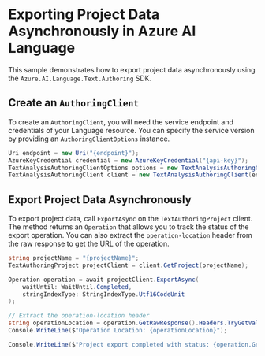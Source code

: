 # Exporting Project Data Asynchronously in Azure AI Language

This sample demonstrates how to export project data asynchronously using the `Azure.AI.Language.Text.Authoring` SDK.

## Create an `AuthoringClient`

To create an `AuthoringClient`, you will need the service endpoint and credentials of your Language resource. You can specify the service version by providing an `AuthoringClientOptions` instance.

```C# Snippet:CreateTextAuthoringClientForSpecificApiVersion
Uri endpoint = new Uri("{endpoint}");
AzureKeyCredential credential = new AzureKeyCredential("{api-key}");
TextAnalysisAuthoringClientOptions options = new TextAnalysisAuthoringClientOptions(TextAnalysisAuthoringClientOptions.ServiceVersion.V2025_05_15_Preview);
TextAnalysisAuthoringClient client = new TextAnalysisAuthoringClient(endpoint, credential, options);
```

## Export Project Data Asynchronously

To export project data, call `ExportAsync` on the `TextAuthoringProject` client. The method returns an `Operation` that allows you to track the status of the export operation. You can also extract the `operation-location` header from the raw response to get the URL of the operation.

```C# Snippet:Sample3_TextAuthoring_ExportAsync
string projectName = "{projectName}";
TextAuthoringProject projectClient = client.GetProject(projectName);

Operation operation = await projectClient.ExportAsync(
    waitUntil: WaitUntil.Completed,
    stringIndexType: StringIndexType.Utf16CodeUnit
);

// Extract the operation-location header
string operationLocation = operation.GetRawResponse().Headers.TryGetValue("operation-location", out var location) ? location : null;
Console.WriteLine($"Operation Location: {operationLocation}");

Console.WriteLine($"Project export completed with status: {operation.GetRawResponse().Status}");
```
